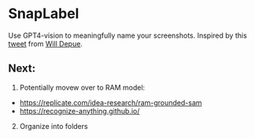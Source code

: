 # SnapLabel

Use GPT4-vision to meaningfully name your screenshots. Inspired by this [tweet](https://x.com/willdepue/status/1723456284559818868?s=20) from [Will Depue](https://x.com/willdepue/).

## Next:
1. Potentially movew over to RAM model:
- https://replicate.com/idea-research/ram-grounded-sam
- https://recognize-anything.github.io/

2. Organize into folders
